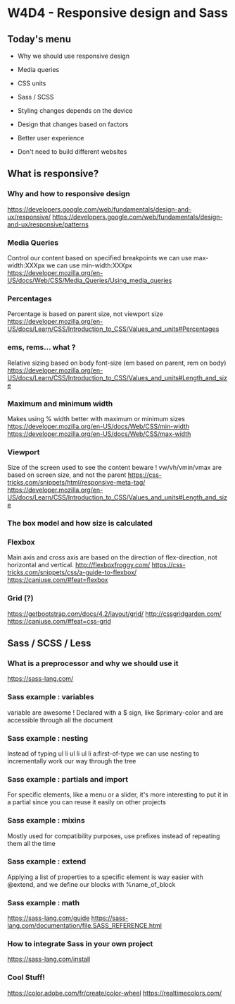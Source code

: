 # W4D4 - Responsive design and Sass

## Today's menu

- Why we should use responsive design
- Media queries
- CSS units
- Sass / SCSS

- Styling changes depends on the device
- Design that changes based on factors
- Better user experience
- Don't need to build different websites

## What is responsive?

### Why and how to responsive design

https://developers.google.com/web/fundamentals/design-and-ux/responsive/
https://developers.google.com/web/fundamentals/design-and-ux/responsive/patterns

### Media Queries

Control our content based on specified breakpoints
we can use max-width:XXXpx
we can use min-width:XXXpx
https://developer.mozilla.org/en-US/docs/Web/CSS/Media_Queries/Using_media_queries

### Percentages

Percentage is based on parent size, not viewport size
https://developer.mozilla.org/en-US/docs/Learn/CSS/Introduction_to_CSS/Values_and_units#Percentages

### ems, rems... what ?

Relative sizing based on body font-size (em based on parent, rem on body)
https://developer.mozilla.org/en-US/docs/Learn/CSS/Introduction_to_CSS/Values_and_units#Length_and_size

### Maximum and minimum width

Makes using % width better with maximum or minimum sizes
https://developer.mozilla.org/en-US/docs/Web/CSS/min-width
https://developer.mozilla.org/en-US/docs/Web/CSS/max-width

### Viewport

Size of the screen used to see the content
beware ! vw/vh/vmin/vmax are based on screen size, and not the parent
https://css-tricks.com/snippets/html/responsive-meta-tag/
https://developer.mozilla.org/en-US/docs/Learn/CSS/Introduction_to_CSS/Values_and_units#Length_and_size

### The box model and how size is calculated

### Flexbox

Main axis and cross axis are based on the direction of flex-direction, not horizontal and vertical.
http://flexboxfroggy.com/
https://css-tricks.com/snippets/css/a-guide-to-flexbox/
https://caniuse.com/#feat=flexbox

### Grid (?)

https://getbootstrap.com/docs/4.2/layout/grid/
http://cssgridgarden.com/
https://caniuse.com/#feat=css-grid

## Sass / SCSS / Less

### What is a preprocessor and why we should use it

https://sass-lang.com/

### Sass example : variables

variable are awesome !
Declared with a $ sign, like $primary-color and are accessible through all the document

### Sass example : nesting

Instead of typing ul li ul li ul li a:first-of-type we can use nesting to incrementally work our way through the tree

### Sass example : partials and import

For specific elements, like a menu or a slider, it's more interesting to put it in a partial since you can reuse it easily on other projects

### Sass example : mixins

Mostly used for compatibility purposes, use prefixes instead of repeating them all the time

### Sass example : extend

Applying a list of properties to a specific element is way easier with @extend, and we define our blocks with %name_of_block

### Sass example : math

https://sass-lang.com/guide
https://sass-lang.com/documentation/file.SASS_REFERENCE.html

### How to integrate Sass in your own project

https://sass-lang.com/install

### Cool Stuff!

https://color.adobe.com/fr/create/color-wheel
https://realtimecolors.com/
